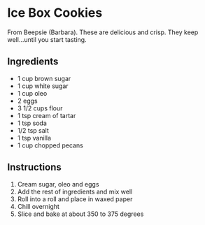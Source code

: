 # Ice Box Cookies

From Beepsie (Barbara). These are delicious and crisp. They keep well...until you start tasting.

## Ingredients

- 1 cup brown sugar
- 1 cup white sugar
- 1 cup oleo
- 2 eggs
- 3 1/2 cups flour
- 1 tsp cream of tartar
- 1 tsp soda
- 1/2 tsp salt
- 1 tsp vanilla
- 1 cup chopped pecans

## Instructions

1. Cream sugar, oleo and eggs
2. Add the rest of ingredients and mix well
3. Roll into a roll and place in waxed paper
4. Chill overnight
5. Slice and bake at about 350 to 375 degrees
